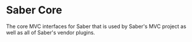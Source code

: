 # Saber Core
The core MVC interfaces for Saber that is used by Saber's MVC project as well as all of Saber's vendor plugins. 

